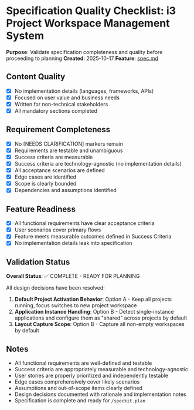 # Specification Quality Checklist: i3 Project Workspace Management System

**Purpose**: Validate specification completeness and quality before proceeding to planning
**Created**: 2025-10-17
**Feature**: [spec.md](../spec.md)

## Content Quality

- [x] No implementation details (languages, frameworks, APIs)
- [x] Focused on user value and business needs
- [x] Written for non-technical stakeholders
- [x] All mandatory sections completed

## Requirement Completeness

- [x] No [NEEDS CLARIFICATION] markers remain
- [x] Requirements are testable and unambiguous
- [x] Success criteria are measurable
- [x] Success criteria are technology-agnostic (no implementation details)
- [x] All acceptance scenarios are defined
- [x] Edge cases are identified
- [x] Scope is clearly bounded
- [x] Dependencies and assumptions identified

## Feature Readiness

- [x] All functional requirements have clear acceptance criteria
- [x] User scenarios cover primary flows
- [x] Feature meets measurable outcomes defined in Success Criteria
- [x] No implementation details leak into specification

## Validation Status

**Overall Status**: ✅ COMPLETE - READY FOR PLANNING

All design decisions have been resolved:

1. **Default Project Activation Behavior**: Option A - Keep all projects running, focus switches to new project workspace
2. **Application Instance Handling**: Option B - Detect single-instance applications and configure them as "shared" across projects by default
3. **Layout Capture Scope**: Option B - Capture all non-empty workspaces by default

## Notes

- All functional requirements are well-defined and testable
- Success criteria are appropriately measurable and technology-agnostic
- User stories are properly prioritized and independently testable
- Edge cases comprehensively cover likely scenarios
- Assumptions and out-of-scope items clearly defined
- Design decisions documented with rationale and implementation notes
- Specification is complete and ready for `/speckit.plan`
